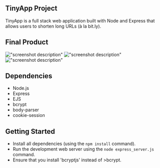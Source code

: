 ## TinyApp Project

TinyApp is a full stack web application built with Node and Express that allows users to shorten long URLs (à la bit.ly).


## Final Product

!["screenshot description"](#)
!["screenshot description"](#)
!["screenshot description"](#)

## Dependencies

- Node.js
- Express
- EJS
- bcrypt
- body-parser
- cookie-session

## Getting Started

- Install all dependencies (using the `npm install` command).
- Run the development web server using the `node express_server.js` command.
- Ensure that you install 'bcryptjs' instead of >bcrypt.